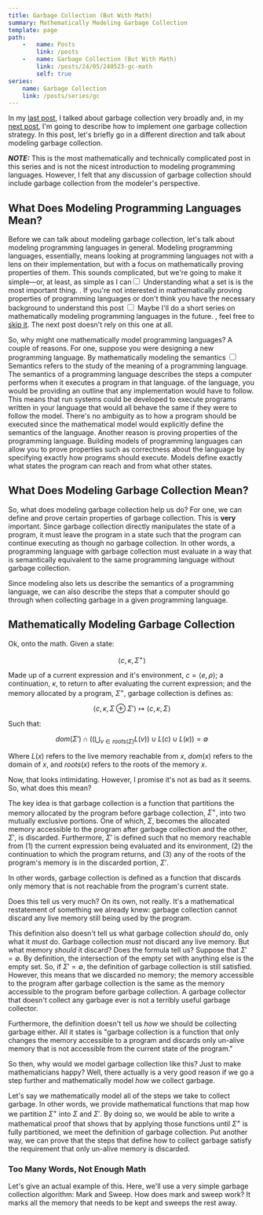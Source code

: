 ```yaml
---
title: Garbage Collection (But With Math)
summary: Mathematically Modeling Garbage Collection
template: page
path:
    -   name: Posts
        link: /posts
    -   name: Garbage Collection (But With Math)
        link: /posts/24/05/240523-gc-math
        self: true
series:
    name: Garbage Collection
    link: /posts/series/gc
---
```


In my [last post](../240522-gc/), I talked about garbage collection very broadly and, in my [next post](../240523-semispace-gc/), I'm going to describe how to implement one garbage collection strategy.
In this post, let's briefly go in a different direction and talk about modeling garbage collection.

***NOTE:*** This is the most mathematically and technically complicated post in this series and is not the nicest introduction to modeling programming languages.
However, I felt that any discussion of garbage collection should include garbage collection from the modeler's perspective.

## What Does Modeling Programming Languages Mean?

Before we can talk about modeling garbage collection, let's talk about modeling programming languages in general.
Modeling programming languages, essentially, means looking at programming languages not with a lens on their implementation, but with a focus on mathematically proving properties of them.
This sounds complicated, but we're going to make it simple—or, at least, as simple as I can<label for="sidenote--sn1" class="margin-toggle sidenote-number"></label><input type="checkbox" id="sidenote--sn1" class="margin-toggle"/><span class="sidenote">
Understanding what a set is is the most important thing.
</span>.
If you're not interested in mathematically proving properties of programming languages or don't think you have the necessary background to understand this post<label for="sidenote--sn2" class="margin-toggle sidenote-number"> </label><input type="checkbox" id="sidenote--sn2" class="margin-toggle"/><span class="sidenote">
Maybe I'll do a short series on mathematically modeling programming languages in the future.
</span>, feel free to [skip it](../240523-semispace-gc/).
The next post doesn't rely on this one at all.

So, why might one mathematically model programming languages?
A couple of reasons.
For one, suppose you were designing a new programming language.
By mathematically modeling the semantics<label for="sidenote--sn3" class="margin-toggle sidenote-number"> </label><input type="checkbox" id="sidenote--sn3" class="margin-toggle"/><span class="sidenote">
Semantics refers to the study of the meaning of a programming language. The semantics of a programming language describes the steps a computer performs when it executes a program in that language.
</span> of the language, you would be providing an outline that any implementation would have to follow.
This means that run systems could be developed to execute programs written in your language that would all behave the same if they were to follow the model.
There's no ambiguity as to how a program should be executed since the mathematical model would explicitly define the semantics of the language.
Another reason is proving properties of the programming language.
Building models of programming languages can allow you to prove properties such as correctness about the language by specifying exactly how programs should execute.
Models define exactly what states the program can reach and from what other states.

## What Does Modeling Garbage Collection Mean?

So, what does modeling garbage collection help us do?
For one, we can define and prove certain properties of garbage collection.
This is **very** important.
Since garbage collection directly manipulates the state of a program, it must leave the program in a state such that the program can continue executing as though no garbage collection.
In other words, a programming language with garbage collection must evaluate in a way that is semantically equivalent to the same programming language without garbage collection.

Since modeling also lets us describe the semantics of a programming language, we can also describe the steps that a computer should go through when collecting garbage in a given programming language.

## Mathematically Modeling Garbage Collection

Ok, onto the math.
Given a state:

$$
\left\langle c, \kappa, \Sigma^+\right\rangle
$$

Made up of a current expression and it's environment, $c = \left\langle e, \rho \right\rangle$; a continuation, $\kappa$, to return to after evaluating the current expression; and the memory allocated by a program, $\Sigma^+$, garbage collection is defines as:

$$
\left\langle c, \kappa, \Sigma \oplus \Sigma' \right\rangle \mapsto \left\langle c, \kappa, \Sigma \right\rangle
$$

Such that:

$$
dom\left(\Sigma'\right) \cap \left(\left(\bigcup_{v \in roots\left(\Sigma\right)} L\left(v\right)\right) \cup L\left(c\right) \cup L\left(\kappa\right)\right) = \emptyset
$$

Where $L\left(x\right)$ refers to the live memory reachable from $x$, $dom\left(x\right)$ refers to the domain of $x$, and $roots\left(x\right)$ refers to the roots of the memory $x$.

Now, that looks intimidating.
However, I promise it's not as bad as it seems.
So, what does this mean?

The key idea is that garbage collection is a function that partitions the memory allocated by the program before garbage collection, $\Sigma^+$, into two mutually exclusive portions.
One of which, $\Sigma$, becomes the allocated memory accessible to the program after garbage collection and the other, $\Sigma'$, is discarded.
Furthermore, $\Sigma'$ is defined such that no memory reachable from (1) the current expression being evaluated and its environment, (2) the continuation to which the program returns, and (3) any of the roots of the program's memory is in the discarded portion, $\Sigma'$.

In other words, garbage collection is defined as a function that discards only memory that is not reachable from the program's current state.

Does this tell us very much?
On its own, not really.
It's a mathematical restatement of something we already knew: garbage collection cannot discard any live memory still being used by the program.

This definition also doesn't tell us what garbage collection *should* do, only what it *must* do.
Garbage collection *must* not discard any live memory.
But what memory *should* it discard?
Does the formula tell us?
Suppose that $\Sigma'=\emptyset$.
By definition, the intersection of the empty set with anything else is the empty set.
So, if $\Sigma'=\emptyset$, the definition of garbage collection is still satisfied.
However, this means that we discarded no memory; the memory accessible to the program after garbage collection is the same as the memory accessible to the program before garbage collection.
A garbage collector that doesn't collect any garbage ever is not a terribly useful garbage collector.

Furthermore, the definition doesn't tell us *how* we should be collecting garbage either.
All it states is "garbage collection is a function that only changes the memory accessible to a program and discards only un-alive memory that is not accessible from the current state of the program."

So then, why would we model garbage collection like this?
Just to make mathematicians happy?
Well, there actually is a very good reason if we go a step further and mathematically model *how* we collect garbage.

Let's say we mathematically model all of the steps we take to collect garbage.
In other words, we provide mathematical functions that map how we partition $\Sigma^+$ into $\Sigma$ and $\Sigma'$.
By doing so, we would be able to write a mathematical proof that shows that by applying those functions until $\Sigma^+$ is fully partitioned, we meet the definition of garbage collection.
Put another way, we can prove that the steps that define how to collect garbage satisfy the requirement that only un-alive memory is discarded.

### Too Many Words, Not Enough Math

Let's give an actual example of this.
Here, we'll use a very simple garbage collection algorithm: Mark and Sweep.
How does mark and sweep work?
It marks all the memory that needs to be kept and sweeps the rest away.
